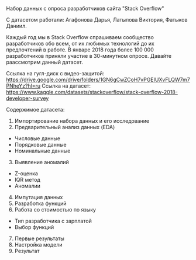 Набор данных с опроса разработчиков сайта "Stack Overflow"

С датасетом работали: Агафонова Дарья, Латыпова Виктория, Фатыков Даниил.

Каждый год мы в Stack Overflow спрашиваем сообщество разработчиков обо всем, от их любимых технологий до их предпочтений в работе. В январе 2018 года более 100 000 разработчиков приняли участие в 30-минутном опросе. Давайте раассмотрим данный датасет.

Ссылка на гугл-диск с видео-защитой: https://drive.google.com/drive/folders/1GN6gCwZCoH7vPGEIUXvFLQW7m7PNheYz?hl=ru
Ссылка на датасет: https://www.kaggle.com/datasets/stackoverflow/stack-overflow-2018-developer-survey

Содержимое датасета:
1. Импортирование набора данных и его исследование
2. Предварительный анализ данных (EDA)
  - Числовые данные
  - Порядковые данные
  - Номинальные данные
3. Выявление аномалий
  - Z-оценка
  - IQR метод
  - Аномалии
4. Импутация данных
5. Разработка функций
6. Работа со стоимостью по языку
  - Тип разработчика с зарплатой
  - Выбор функций
7. Первые результаты
8. Настройка модели
9. Результат
